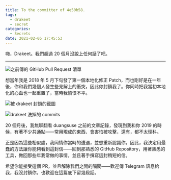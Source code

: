 ```yaml
---
title: To the committer of 4e50b58.
tags:
  - drakeet
  - secret
categories:
  - Secrets
date: 2021-02-05 17:45:53
---
```


嗨，Drakeet。我們超過 20 個月沒說上任何話了吧。

---

![之前傳的 GitHub Pull Request 清單](截圖-2021-02-05-下午5.04.36.webp)

想當年我是 2018 年 5 月下旬發了第一個本地化修正 Patch，而也剛好是在一年後，你和我們幾個人發生些見解上的衝突，因此你封鎖我了。你同時把我當初本地化的心血也一起重置了，當時我憤恨不平。

![被 drakeet 封鎖的截圖](截圖-2021-02-05-下午5.33.31.webp)

![drakeet 洗掉的 commits](截圖-2021-02-05-下午5.35.42.webp)

20 個月後，我無聊翻看 duangsuse 之前的文章記錄，發現到我和你 2019 的時候，有著不少共通點——常用現成的東西、會害怕被攻擊，還有，都不太理科。

正是因為這些相似處，我同情你當時的遭遇，並想重新認識你。因此，我決定用最蠢的方法讓你能夠看到這封信——回到那熟悉的 GitHub Repository，用著熟悉的工具，做回那些年我常做的事情，並且著手撰寫這封稍短的信。

希望你能接受這個 PR，並且解除我們之間的隔閡——歡迎傳 Telegram 訊息給我，我沒封鎖你。也歡迎在這篇底下留幾段話。
